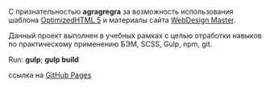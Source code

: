 <p>С признательностью <strong>agragregra</strong> за возможность использования шаблона <a href="https://github.com/agragregra/OptimizedHTML-5">OptimizedHTML 5</a> и материалы сайта <a href="https://webdesign-master.ru/">WebDesign Master</a>.</p>

<p>Данный проект выполнен в учебных рамках с целью отработки навыков по практическому применению БЭМ, SCSS, Gulp, npm, git.</p>

<p>Run: <strong>gulp</strong>; <strong>gulp build</strong></p>
<p>ссылка на <a href="https://saals.github.io/rdp-dist/">GitHub Pages</a></p>